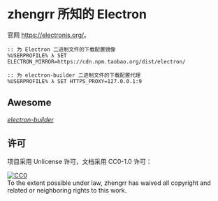 # zhengrr 所知的 Electron

官网 <https://electronjs.org/>。

```cmder
:: 为 Electron 二进制文件的下载配置镜像
%USERPROFILE% λ SET ELECTRON_MIRROR=https://cdn.npm.taobao.org/dist/electron/

:: 为 electron-builder 二进制文件的下载配置代理
%USERPROFILE% λ SET HTTPS_PROXY=127.0.0.1:9
```

## Awesome

[*electron-builder*](https://electron.build/ "应用部署")

## 许可

项目采用 Unlicense 许可，文档采用 CC0-1.0 许可：

<p xmlns:dct="https://purl.org/dc/terms/">
  <a rel="license"
     href="https://creativecommons.org/publicdomain/zero/1.0/">
    <img src="https://licensebuttons.net/p/zero/1.0/88x31.png" style="border-style: none;" alt="CC0" />
  </a>
  <br />
  To the extent possible under law,
  <span resource="[_:publisher]" rel="dct:publisher">
    <span property="dct:title">zhengrr</span></span>
  has waived all copyright and related or neighboring rights to this work.
</p>
